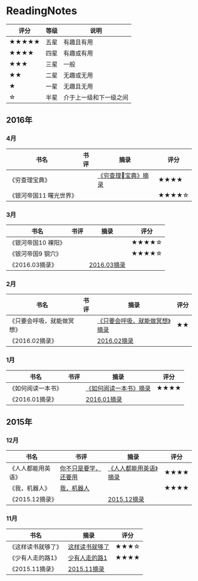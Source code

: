 # ReadingNotes
| 评分 | 等级 | 说明 |
|-----|------|-----|
| ★★★★★ | 五星 | 有趣且有用 |
| ★★★★ | 四星 | 有趣或有用 |
| ★★★ | 三星 | 一般 |
| ★★ | 二星 | 无趣或无用 |
| ★ | 一星 | 无趣且无用 |
| ☆ | 半星 | 介于上一级和下一级之间 |

## 2016年
### 4月
| 书名 | 书评 | 摘录 | 评分 |
|-----|------|------|-----|
| 《穷查理宝典》 | | [《穷查理宝典》摘录](./2016/04/《穷查理宝典》摘录.md) | ★★★★ |
| 《银河帝国11 曙光世界》 | | | ★★★★☆ |

### 3月
| 书名 | 书评 | 摘录 | 评分 |
|-----|------|------|-----|
| 《银河帝国10 裸阳》 | | | ★★★★☆ |
| 《银河帝国9 钢穴》 | | | ★★★★☆ |
| 《2016.03摘录》 | | [2016.03摘录](./2016/03/2016.03摘录.md) | |

### 2月
| 书名 | 书评 | 摘录 | 评分 |
|-----|------|------|-----|
|《只要会呼吸，就能做冥想》 | | [《只要会呼吸，就能做冥想》摘录](./2016/02/《只要会呼吸，就能做冥想》摘录.md) | ★★ |
| 《2016.02摘录》 | | [2016.02摘录](./2016/02/2016.02摘录.md) | |

### 1月
| 书名 | 书评 | 摘录 | 评分 |
|-----|------|------|-----|
| 《如何阅读一本书》 | | [《如何阅读一本书》摘录](./2016/01/《如何阅读一本书》摘录.md) | ★★★★ |
| 《2016.01摘录》| | [2016.01摘录](./2016/01/2016.01摘录.md) | |

## 2015年
### 12月
| 书名 | 书评 | 摘录 | 评分 |
|-----|------|------|-----|
| 《人人都能用英语》 | [你不只是要学，还要用](./2015/12/你不只是要学，还要用.md) | [《人人都能用英语》摘录](./2015/12/《人人都能用英语》摘录.md) | ★★★★ |
| 《我，机器人》 | [我，机器人](./2015/12/我，机器人.md) | | ★★★★ |
| 《2015.12摘录》 | | [2015.12摘录](./2015/12/2015.12摘录.md) |  |

### 11月
| 书名 | 摘录 | 评分 |
|-----|------|-----|
| 《这样读书就够了》 | [这样读书就够了](./2015/11/这样读书就够了.md) | ★★★☆ |
| 《少有人走的路1》 | [少有人走的路1](./2015/11/少有人走的路1.md) | ★★★★ |
| 《2015.11摘录》 | [2015.11摘录](./2015/11/2015.11摘录.md) | |